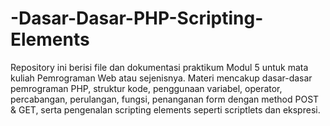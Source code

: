 # -Dasar-Dasar-PHP-Scripting-Elements
Repository ini berisi file dan dokumentasi praktikum Modul 5 untuk mata kuliah Pemrograman Web atau sejenisnya. Materi mencakup dasar-dasar pemrograman PHP, struktur kode, penggunaan variabel, operator, percabangan, perulangan, fungsi, penanganan form dengan method POST &amp; GET, serta pengenalan scripting elements seperti scriptlets dan ekspresi.
